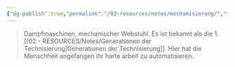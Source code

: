 ```yaml
---
{"dg-publish":true,"permalink":"/02-resources/notes/mechanisierung/","tags":["geschichte","menschheit"],"noteIcon":"","updated":"2025-10-29T12:59:08.177+01:00"}
---
```


> Dampfmaschinen, mechanischer Webstuhl. Es ist bekannt als die 1. [[02 - RESOURCES/Notes/Generationen der Technisierung\|Generationen der Technisierung]]. Hier hat die Menschheit angefangen ihr harte arbeit zu automatisieren.

